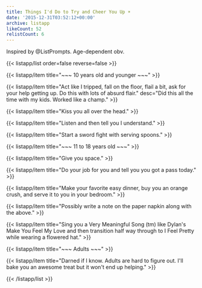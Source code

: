 ```yaml
---
title: Things I'd Do to Try and Cheer You Up ☀️
date: '2015-12-31T03:52:12+00:00'
archive: listapp
likeCount: 52
relistCount: 6
---
```


Inspired by @ListPrompts. Age-dependent obv.

<!--more-->

{{< listapp/list order=false reverse=false >}}

   {{< listapp/item title="~~~ 10 years old and younger ~~~" >}}

   {{< listapp/item title="Act like I tripped, fall on the floor, flail a bit, ask for your help getting up. Do this with lots of absurd flair."
      desc="Did this all the time with my kids. Worked like a champ." >}}

   {{< listapp/item title="Kiss you all over the head." >}}

   {{< listapp/item title="Listen and then tell you I understand." >}}

   {{< listapp/item title="Start a sword fight with serving spoons." >}}

   {{< listapp/item title="~~~ 11 to 18 years old ~~~" >}}

   {{< listapp/item title="Give you space." >}}

   {{< listapp/item title="Do your job for you and tell you you got a pass today." >}}

   {{< listapp/item title="Make your favorite easy dinner, buy you an orange crush, and serve it to you in your bedroom." >}}

   {{< listapp/item title="Possibly write a note on the paper napkin along with the above." >}}

   {{< listapp/item title="Sing you a Very Meaningful Song (tm) like Dylan's Make You Feel My Love and then transition half way through to I Feel Pretty while wearing a flowered hat." >}}

   {{< listapp/item title="~~~ Adults ~~~" >}}

   {{< listapp/item title="Darned if I know. Adults are hard to figure out. I'll bake you an awesome treat but it won't end up helping." >}}

{{< /listapp/list >}}
